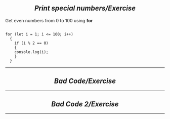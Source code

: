 *<center> <h2> Print special numbers/Exercise </h2> </center>*


Get even numbers from 0 to 100 using **for**

```assembly

for (let i = 1; i <= 100; i++) 
  {
    if (i % 2 == 0)
    { 
    console.log(i);
    }
  }
  ```



---

*<center> <h2> Bad Code/Exercise </h2> </center>*

---

*<center> <h2> Bad Code 2/Exercise </h2> </center>*

---